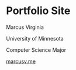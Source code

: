 # Portfolio Site

Marcus Virginia

University of Minnesota

Computer Science Major

[marcusv.me](https://marcusv.me)